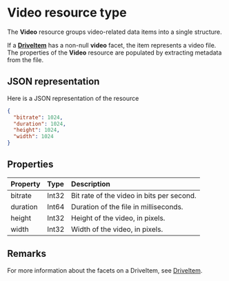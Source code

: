 # Video resource type

The **Video** resource groups video-related data items into a single structure.

If a [**DriveItem**](driveitem.md) has a non-null **video** facet, the item represents a video file.
The properties of the **Video** resource are populated by extracting metadata from the file.

## JSON representation

Here is a JSON representation of the resource

<!-- {
  "blockType": "resource",
  "optionalProperties": [  ],
  "@odata.type": "microsoft.graph.video"
}-->

```json
{
  "bitrate": 1024,
  "duration": 1024,
  "height": 1024,
  "width": 1024
}
```

## Properties

| Property | Type  | Description                               |
|:---------|:------|:------------------------------------------|
| bitrate  | Int32 | Bit rate of the video in bits per second. |
| duration | Int64 | Duration of the file in milliseconds.     |
| height   | Int32 | Height of the video, in pixels.           |
| width    | Int32 | Width of the video, in pixels.            |

## Remarks 

For more information about the facets on a DriveItem, see [DriveItem](driveitem.md).





<!-- uuid: 8fcb5dbc-d5aa-4681-8e31-b001d5168d79
2015-10-25 14:57:30 UTC -->
<!-- {
  "type": "#page.annotation",
  "description": "video resource",
  "keywords": "",
  "section": "documentation",
  "tocPath": ""
}-->
